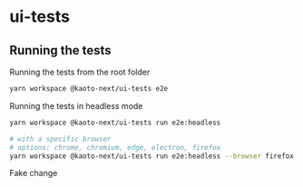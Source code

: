 # ui-tests

## Running the tests

Running the tests from the root folder

```bash
yarn workspace @kaoto-next/ui-tests e2e
```

Running the tests in headless mode

```bash
yarn workspace @kaoto-next/ui-tests run e2e:headless

# with a specific browser
# options: chrome, chromium, edge, electron, firefox
yarn workspace @kaoto-next/ui-tests run e2e:headless --browser firefox
```

Fake change